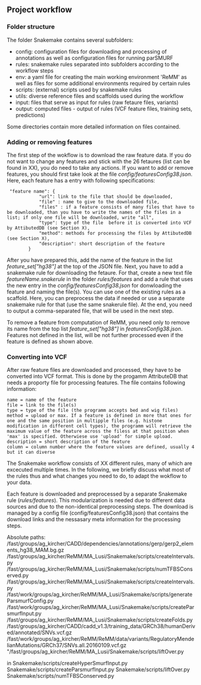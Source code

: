 ## Project workflow
### Folder structure

The folder Snakemake contains several subfolders:

- config: configuration files for downloading and processing of annotations as well as configuration files for running parSMURF
- rules: snakemake rules separated into subfolders according to the workflow steps
- env: a yaml file for creating the main working environment 'ReMM' as well as files for some additional environments required by certain rules
- scripts: (external) scripts used by snakemake rules
- utils: diverse reference files and scaffolds used during the workflow
- input: files that serve as input for  rules (raw fetaure files, variants)
- output: computed files - output of rules (VCF feature files, training sets, predictions)

Some directories contain more detailed information on files contained.

### Adding or removing features

The first step of the wokflow is to download the raw feature data. If you do not want to change any features and stick with the 26 fetaures (list can be found in XX), you do need to take any actions. If you want to add or remove features, you should first take look at the file *config/featuresConfig38.json*. Here, each feature has a entry with following specifications:

```
 "feature name": {
            "url": link to the file that should be downloaded,
            "file" : name to give to the downloaded file,
            "files" : if a feature consists of many files that have to be downloaded, than you have to write the names of the files in a list; if only one file will be downloaded, write "all",
            "type": type of the file  before it is converted into VCF by AttibutedDB (see Section X),
            "method": methods for processing the files by AttibutedDB (see Section X),
            "description": short description of the feature
        }
```
After you have prepared this, add the name of the feature in the list *feature_set["hg38"]* at the top of the JSON file. Next, you have to add a snakemake rule for downloading the fetaure. For that, create a new text file *featureName.snakerule* in the folder *rules/features* and add a rule that uses the new entry in the *config/featuresConfig38.json* for donwloading the feature and naming the file(s). You can use one of the existing rules as a scaffold. Here, you can preprocess the data if needed or use a separate snakemake rule for that (use the same snakerule file). At the end, you need to output a comma-separated file, that will be used in the next step.

To remove a feature from computation of ReMM, you need only to remove its name from the top list *feature_set["hg38"]* in *featuresConfig38.json*. Features not defined in the list, will be not further processed even if the feature is defined as shown above. 

### Converting into VCF
After raw feature files are downloaded and processed, they have to be converted into VCF format. This is done by the progamm AttributeDB that needs a proporty file for processing features. The file contains following information:

```
name = name of the feature 
file = link to the file(s)
type = type of the file (the programm accepts bed and wig files) 
method = upload or max. If a feature is defined in more that ones for one and the same position in multipple files (e.g. histone modification in different cell types), the programm will retrieve the maximum value of the feature across the filess at that position when 'max' is specified. Otherwiese use 'upload' for simple upload.
description = short description of the feature
column = column number where the feature values are defined, usually 4 but it can diverse

```


The Snakemake workflow consists of XX different rules, many of which are excecuted multiple times. 
In the following, we briefly discuss what most of the rules thus and what changes you need to do, to adapt the wokflow to your data. 


Each feature is downloaded and preprocessed by a separate Snakemake rule (*rules/features*). This modularization is needed due to different data sources and due to the non-identical preprocessing steps. The download  is managed by a config file (config/featuresConfig38.json) that contains the download links and the nessasary meta information for the processing steps.



Absolute paths:
/fast/groups/ag_kircher/CADD/dependencies/annotations/gerp/gerp2_elements_hg38_MAM.bg.gz
/fast/groups/ag_kircher/ReMM/MA_Lusi/Snakemake/scripts/createIntervals.py
/fast/groups/ag_kircher/ReMM/MA_Lusi/Snakemake/scripts/numTFBSConserved.py
/fast/groups/ag_kircher/ReMM/MA_Lusi/Snakemake/scripts/createIntervals.py
/fast/work/groups/ag_kircher/ReMM/MA_Lusi/Snakemake/scripts/generateParsmurfConfig.py
/fast/work/groups/ag_kircher/ReMM/MA_Lusi/Snakemake/scripts/createParsmurfInput.py
/fast/groups/ag_kircher/ReMM/MA_Lusi/Snakemake/scripts/createFolds.py
/fast/groups/ag_kircher/CADD/cadd_v1.3/training_data/GRCh38/humanDerived/annotated/SNVs.vcf.gz
/fast/work/groups/ag_kircher/ReMM/ReMM/data/variants/RegulatoryMendelianMutations/GRCh37/SNVs.all.20160109.vcf.gz
"/fast/groups/ag_kircher/ReMM/MA_Lusi/Snakemake/scripts/liftOver.py

in
Snakemake/scripts/createHyperSmurfInput.py
Snakemake/scripts/createParsmurfInput.py
Snakemake/scripts/liftOver.py
Snakemake/scripts/numTFBSConserved.py
